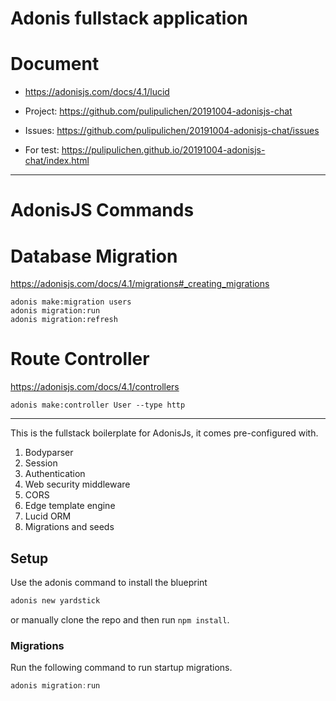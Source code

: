# Adonis fullstack application

# Document

- https://adonisjs.com/docs/4.1/lucid
- Project: https://github.com/pulipulichen/20191004-adonisjs-chat
- Issues: https://github.com/pulipulichen/20191004-adonisjs-chat/issues

- For test: https://pulipulichen.github.io/20191004-adonisjs-chat/index.html

----

# AdonisJS Commands


# Database Migration

https://adonisjs.com/docs/4.1/migrations#_creating_migrations

````
adonis make:migration users
adonis migration:run
adonis migration:refresh
````

# Route Controller

https://adonisjs.com/docs/4.1/controllers

````
adonis make:controller User --type http
````

----

This is the fullstack boilerplate for AdonisJs, it comes pre-configured with.

1. Bodyparser
2. Session
3. Authentication
4. Web security middleware
5. CORS
6. Edge template engine
7. Lucid ORM
8. Migrations and seeds

## Setup

Use the adonis command to install the blueprint

```bash
adonis new yardstick
```

or manually clone the repo and then run `npm install`.


### Migrations

Run the following command to run startup migrations.

```js
adonis migration:run
```
